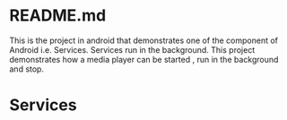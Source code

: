 ﻿# README.md

This is the project in android that demonstrates one of the component of Android i.e. Services.  Services run in the background.  This project demonstrates how a media player can be started , run in the background and stop.
# Services
